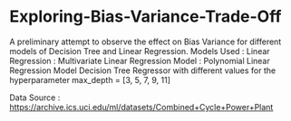 # Exploring-Bias-Variance-Trade-Off
A preliminary attempt to observe the effect on Bias Variance for different models of Decision Tree and Linear Regression.
Models Used :
Linear Regression : Multivariate Linear Regression Model
                  : Polynomial Linear Regression Model
Decision Tree Regressor with different values for the hyperparameter max_depth = [3, 5, 7, 9, 11]

Data Source : https://archive.ics.uci.edu/ml/datasets/Combined+Cycle+Power+Plant
